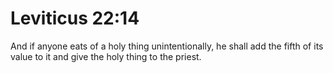 # Leviticus 22:14

And if anyone eats of a holy thing unintentionally, he shall add the fifth of its value to it and give the holy thing to the priest.
